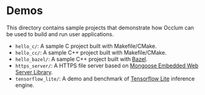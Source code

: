 # Demos

This directory contains sample projects that demonstrate how Occlum can be used to build and run user applications.

* `hello_c/`: A sample C project built with Makefile/CMake.
* `hello_cc/`: A sample C++ project built with Makefile/CMake.
* `hello_bazel/`: A sample C++ project built with [Bazel](https://bazel.build).
* `https_server/`: A HTTPS file server based on [Mongoose Embedded Web Server Library](https://github.com/cesanta/mongoose).
* `tensorflow_lite/`: A demo and benchmark of [Tensorflow Lite](https://www.tensorflow.org/lite) inference engine.
